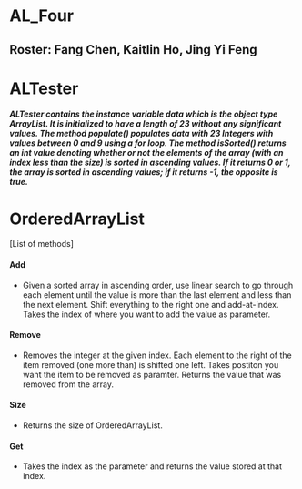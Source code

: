 # AL_Four

## Roster: Fang Chen, Kaitlin Ho, Jing Yi Feng

# ALTester

##### ALTester contains the instance variable data which is the object type ArrayList. It is initialized to have a length of 23 without any significant values. The method populate() populates data with 23 Integers with values between 0 and 9 using a for loop. The method isSorted() returns an int value denoting whether or not the elements of the array (with an index less than the size) is sorted in ascending values. If it returns 0 or 1, the array is sorted in ascending values; if it returns -1, the opposite is true.

# OrderedArrayList

[List of methods]
#### Add
* Given a sorted array in ascending order, use linear search to go through each element until the value is more than the last element and less than the next element. Shift everything to the right one and add-at-index. Takes the index of where you want to add the value as parameter.

#### Remove
* Removes the integer at the given index. Each element to the right of the item removed (one more than) is shifted one left. Takes postiton you want the item to be removed as paramter. Returns the value that was removed from the array.

#### Size
* Returns the size of OrderedArrayList.

#### Get
* Takes the index as the parameter and returns the value stored at that index.
